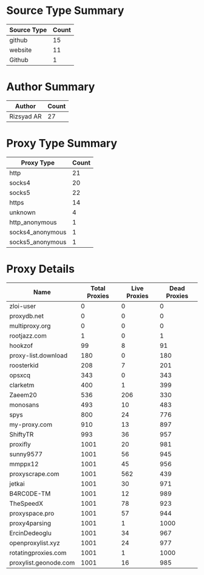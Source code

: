 # Source Type Summary

| Source Type | Count |
|-------------|-------|
| github | 15 |
| website | 11 |
| Github | 1 |


# Author Summary

| Author | Count |
|--------|-------|
| Rizsyad AR | 27 |


# Proxy Type Summary

| Proxy Type | Count |
|------------|-------|
| http | 21 |
| socks4 | 20 |
| socks5 | 22 |
| https | 14 |
| unknown | 4 |
| http_anonymous | 1 |
| socks4_anonymous | 1 |
| socks5_anonymous | 1 |


# Proxy Details

| Name | Total Proxies | Live Proxies | Dead Proxies |
|------|---------------|--------------|---------------|
| zloi-user | 0 | 0 | 0 |
| proxydb.net | 0 | 0 | 0 |
| multiproxy.org | 0 | 0 | 0 |
| rootjazz.com | 1 | 0 | 1 |
| hookzof | 99 | 8 | 91 |
| proxy-list.download | 180 | 0 | 180 |
| roosterkid | 208 | 7 | 201 |
| opsxcq | 343 | 0 | 343 |
| clarketm | 400 | 1 | 399 |
| Zaeem20 | 536 | 206 | 330 |
| monosans | 493 | 10 | 483 |
| spys | 800 | 24 | 776 |
| my-proxy.com | 910 | 13 | 897 |
| ShiftyTR | 993 | 36 | 957 |
| proxifly | 1001 | 20 | 981 |
| sunny9577 | 1001 | 56 | 945 |
| mmppx12 | 1001 | 45 | 956 |
| proxyscrape.com | 1001 | 562 | 439 |
| jetkai | 1001 | 30 | 971 |
| B4RC0DE-TM | 1001 | 12 | 989 |
| TheSpeedX | 1001 | 78 | 923 |
| proxyspace.pro | 1001 | 57 | 944 |
| proxy4parsing | 1001 | 1 | 1000 |
| ErcinDedeoglu | 1001 | 34 | 967 |
| openproxylist.xyz | 1001 | 24 | 977 |
| rotatingproxies.com | 1001 | 1 | 1000 |
| proxylist.geonode.com | 1001 | 16 | 985 |
